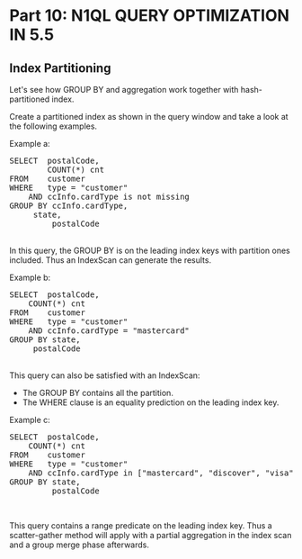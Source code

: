 # Part 10: N1QL QUERY OPTIMIZATION IN 5.5

## Index Partitioning

Let's see how GROUP BY and aggregation work together with hash-partitioned index.

Create a partitioned index as shown in the query window and take a look at the following examples.

Example a:
<br>
<pre>
SELECT	postalCode,
       	COUNT(*) cnt
FROM 	customer
WHERE 	type = "customer"
	AND ccInfo.cardType is not missing
GROUP BY ccInfo.cardType,
	 state,
         postalCode
</pre>
<br>
In this query, the GROUP BY is on the leading index keys with partition ones included. Thus an IndexScan can generate the results.


Example b:
<br>
<pre>
SELECT 	postalCode, 
	COUNT(*) cnt
FROM 	customer
WHERE 	type = "customer"
	AND ccInfo.cardType = "mastercard"
GROUP BY state,
	 postalCode
</pre>
<br>
This query can also be satisfied with an IndexScan:

- The GROUP BY contains all the partition.
- The WHERE clause is an equality prediction on the leading index key.


Example c:
<br>
<pre>
SELECT  postalCode,
	COUNT(*) cnt
FROM 	customer
WHERE 	type = "customer"
	AND ccInfo.cardType in ["mastercard", "discover", "visa"]
GROUP BY state,
         postalCode
</pre>
<br>

This query contains a range predicate on the leading index key. Thus a scatter-gather method will apply with a partial aggregation in the index scan and a group merge phase afterwards.


